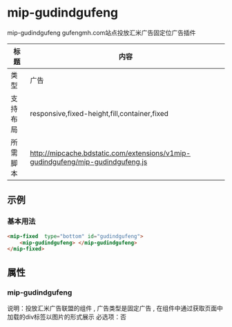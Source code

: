# mip-gudindgufeng

mip-gudindgufeng gufengmh.com站点投放汇米广告固定位广告插件

标题|内容
----|----
类型|广告
支持布局|responsive,fixed-height,fill,container,fixed
所需脚本|http://mipcache.bdstatic.com/extensions/v1mip-gudindgufeng/mip-gudindgufeng.js

## 示例

### 基本用法
```html
<mip-fixed  type="bottom" id="gudindgufeng">
	<mip-gudindgufeng> </mip-gudindgufeng>
</mip-fixed>
```


## 属性

### mip-gudindgufeng

说明：投放汇米广告联盟的组件 , 广告类型是固定广告 , 在组件中通过获取页面中加载的div标签以图片的形式展示
必选项：否
